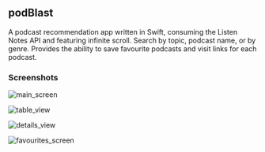 ## podBlast

A podcast recommendation app written in Swift, consuming the Listen Notes API and featuring infinite scroll. Search by topic, podcast name, or by genre. Provides the ability to save favourite podcasts and visit links for each podcast.

### Screenshots

![main_screen](/screenshots/podblast_main2.png?raw=true "Main Screen")

![table_view](/screenshots/podblast_tableview.png?raw=true "Table View")

![details_view](/screenshots/podblast_details.png?raw=true "Details View")

![favourites_screen](/screenshots/podblast_favourites.png?raw=true "Favourites Screen")
